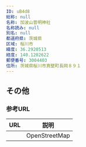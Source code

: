 ```yaml
---
ID: uB4d8
総称: null
名称: 加波山普明神社
名称読み: null
別名: null
都道府県: 茨城県
区域: 桜川市
緯度: 36.2920513
経度: 140.1202622
郵便番号: 3004403
住所: 茨城県桜川市真壁町長岡８９１
---
```


## その他

### 参考URL

| URL | 説明          |
| --- | ------------- |
|     | OpenStreetMap |
